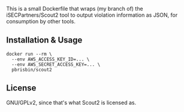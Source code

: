 This is a small Dockerfile that wraps (my branch of) the iSECPartners/Scout2
tool to output violation information as JSON, for consumption by other tools.

## Installation & Usage

```
docker run --rm \
  --env AWS_ACCESS_KEY_ID=... \
  --env AWS_SECRET_ACCESS_KEY=... \
  pbrisbin/scout2
```

## License

GNU/GPLv2, since that's what Scout2 is licensed as.
